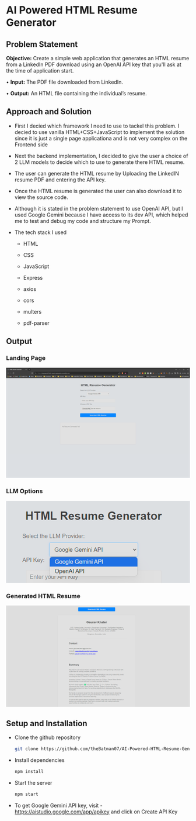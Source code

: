 # AI Powered HTML Resume Generator

## Problem Statement

**Objective:** Create a simple web application that generates an HTML resume from a LinkedIn PDF download using an OpenAI API key that you'll ask at the time of application start.

• **Input:** The PDF file downloaded from LinkedIn.

• **Output:** An HTML file containing the individual’s resume.

## Approach and Solution

- First I decied which framework I need to use to tackel this problem. I decied to use vanilla HTML+CSS+JavaScript to implement the solution since it is just a single page applicationa and is not very complex on the Frontend side
  
- Next the backend implementation, I decided to give the user a choice of 2 LLM models to decide which to use to generate there HTML resume.

- The user can generate the HTML resume by Uploading the LinkedIN resume PDF and entering the API key.

- Once the HTML resume is generated the user can also download it to view the source code.
  
- Although it is stated in the problem statement to use OpenAI API, but I used Google Gemini because I have access to its dev API, which helped me to test and debug my code and structure my Prompt.
  
- The tech stack I used
  
  - HTML
    
  - CSS
    
  - JavaScript
    
  - Express
    
  - axios
    
  - cors
    
  - multers
    
  - pdf-parser
    

## Output

### Landing Page

![Landing Page](/img/index.png)

### LLM Options 

![Options](/img/options.png)

### Generated HTML Resume

![Output](/img/generated_resume.png)

## Setup and Installation

- Clone the github repository
  
  ```bash
  git clone https://github.com/theBatman07/AI-Powered-HTML-Resume-Generator
  ```
  
- Install dependencies
  
  ```bash
  npm install
  ```
  
- Start the server
  
  ```bash
  npm start
  ```
  
- To get Google Gemini API key, visit - https://aistudio.google.com/app/apikey and click on Create API Key
